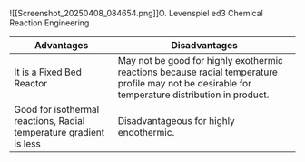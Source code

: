 ![[Screenshot_20250408_084654.png]]O. Levenspiel ed3 Chemical Reaction Engineering


| Advantages                                                         | Disadvantages                                                                                                                                    |
| ------------------------------------------------------------------ | ------------------------------------------------------------------------------------------------------------------------------------------------ |
| It is a Fixed Bed Reactor                                          | May not be good for highly exothermic reactions because radial temperature profile may not be desirable for temperature distribution in product. |
| Good for isothermal reactions, Radial temperature gradient is less | Disadvantageous for highly endothermic.                                                                                                          |


























